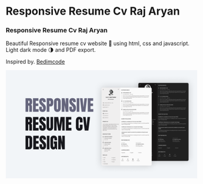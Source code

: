 # Responsive Resume Cv Raj Aryan
### Responsive Resume Cv Raj Aryan
Beautiful Responsive resume cv website 📄 using html, css and javascript. Light dark mode 🌗 and PDF export.

Inspired by. [Bedimcode](https://www.youtube.com/c/Bedimcode)

![Resume cv](/preview.png)

